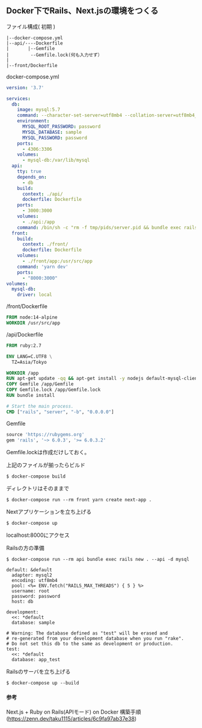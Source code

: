 ## Docker下でRails、Next.jsの環境をつくる

ファイル構成( 初期 )
```
|--docker-compose.yml
|--api/----Dockerfile
|       |--Gemfile
|        --Gemfile.lock(何も入力せず）
|
|--front/Dockerfile      
```

docker-compose.yml
```yaml
version: '3.7'

services:
  db:
    image: mysql:5.7
    command: --character-set-server=utf8mb4 --collation-server=utf8mb4_unicode_ci
    environment:
      MYSQL_ROOT_PASSWORD: password
      MYSQL_DATABASE: sample
      MYSQL_PASSWORD: password
    ports:
      - 4306:3306
    volumes:
      - mysql-db:/var/lib/mysql
  api:
    tty: true
    depends_on:
      - db
    build:
      context: ./api/
      dockerfile: Dockerfile
    ports:
      - 3000:3000
    volumes:
      - ./api:/app
    command: /bin/sh -c "rm -f tmp/pids/server.pid && bundle exec rails s -p 3000 -b '0.0.0.0'"
  front:
    build:
      context: ./front/
      dockerfile: Dockerfile
    volumes:
      - ./front/app:/usr/src/app
    command: 'yarn dev'
    ports:
      - "8000:3000"
volumes:
  mysql-db:
    driver: local
```

/front/Dockerfile
```Dockerfile
FROM node:14-alpine
WORKDIR /usr/src/app
```

/api/Dockerfile
```Dockerfile
FROM ruby:2.7

ENV LANG=C.UTF8 \
  TZ=Asia/Tokyo

WORKDIR /app
RUN apt-get update -qq && apt-get install -y nodejs default-mysql-client
COPY Gemfile /app/Gemfile
COPY Gemfile.lock /app/Gemfile.lock
RUN bundle install

# Start the main process.
CMD ["rails", "server", "-b", "0.0.0.0"]
```
Gemfile
```ruby
source 'https://rubygems.org'
gem 'rails', '~> 6.0.3', '>= 6.0.3.2'
```

Gemfile.lockは作成だけしておく。

上記のファイルが揃ったらビルド
```
$ docker-compose build
```

ディレクトリはそのままで
```
$ docker-compose run --rm front yarn create next-app .
```

Nextアプリケーションを立ち上げる
```
$ docker-compose up
```
localhost:8000にアクセス

Railsの方の準備
```
$ docker-compose run --rm api bundle exec rails new . --api -d mysql
```

```
default: &default
  adapter: mysql2
  encoding: utf8mb4
  pool: <%= ENV.fetch("RAILS_MAX_THREADS") { 5 } %>
  username: root
  password: password
  host: db

development:
  <<: *default
  database: sample

# Warning: The database defined as "test" will be erased and
# re-generated from your development database when you run "rake".
# Do not set this db to the same as development or production.
test:
  <<: *default
  database: app_test
```

Railsのサーバを立ち上げる
```
$ docker-compose up --build
```



#### 参考
Next.js + Ruby on Rails(APIモード) on Docker 構築手順(https://zenn.dev/taku1115/articles/6c9fa97ab37e38)

